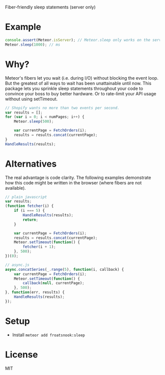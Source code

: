Fiber-friendly sleep statements (server only)

Example
=======
```javascript
console.assert(Meteor.isServer); // Meteor.sleep only works on the server
Meteor.sleep(1000); // ms
```

Why?
====
Meteor's fibers let you wait (i.e. during I/O) without blocking the event loop.  But the greatest of all ways to wait has been unattainable until now.  This package lets you sprinkle sleep statements throughout your code to convince your boss to buy better hardware.  Or to rate-limit your API usage without using setTimeout.

```javascript
// Shopify wants no more than two events per second.
var results = [];
for (var i = 0; i < numPages; i++) {
    Meteor.sleep(500);

    var currentPage = FetchOrders(i);
    results = results.concat(currentPage);
}
HandleResults(results);
```

Alternatives
============
The real advantage is code clarity.  The following examples demonstrate how this code might be written in the browser (where fibers are not available).

```javascript
// plain javascript
var results;
(function fetcher(i) {
    if (i === 5) {
        HandleResults(results);
        return;
    }

    var currentPage = FetchOrders(i);
    results = results.concat(currentPage);
    Meteor.setTimeout(function() {
        fetcher(i + 1);
    }, 500);
})(0);
```

```javascript
// async.js
async.concatSeries(_.range(5), function(i, callback) {
    var currentPage = FetchOrders(i);
    Meteor.setTimeout(function() {
        callback(null, currentPage);
    }, 500);
}, function(err, results) {
    HandleResults(results);
});
```

Setup
=====
* Install `meteor add froatsnook:sleep`

License
=======
MIT

